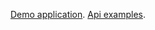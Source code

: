 [Demo application](https://todo-list-react-appication.herokuapp.com/).
[Api examples](https://github.com/Sasha-Zayets/todo-api).

